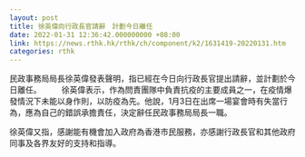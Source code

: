 ```yaml
---
layout: post
title: 徐英偉向行政長官請辭　計劃今日離任
date: 2022-01-31 12:36:42.000000000 +08:00
link: https://news.rthk.hk/rthk/ch/component/k2/1631419-20220131.htm
categories: rthk
---
```


民政事務局局長徐英偉發表聲明，指已經在今日向行政長官提出請辭，並計劃於今日離任。
　　 
徐英偉表示，作為問責團隊中負責抗疫的主要成員之一，在疫情爆發情況下未能以身作則，以防疫為先。他說，1月3日在出席一場宴會時有失當行為，應為自己的錯誤承擔責任，決定辭任民政事務局局長一職。

徐英偉又指，感謝能有機會加入政府為香港市民服務，亦感謝行政長官和其他政府同事及各界友好的支持和指導。

